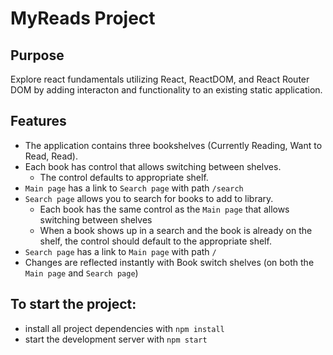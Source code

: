 # MyReads Project

## Purpose

Explore react fundamentals utilizing React, ReactDOM, and React Router DOM by adding interacton and functionality to an existing static application.

## Features

- The application contains three bookshelves (Currently Reading, Want to Read, Read).
- Each book has control that allows switching between shelves.
  - The control defaults to appropriate shelf.
- `Main page` has a link to `Search page` with path `/search`
- `Search page` allows you to search for books to add to library.
  - Each book has the same control as the `Main page` that allows switching between shelves
  - When a book shows up in a search and the book is already on the shelf, the control should default to the appropriate shelf.
- `Search page` has a link to `Main page` with path `/`
- Changes are reflected instantly with Book switch shelves (on both the `Main page` and `Search page`)

## To start the project:

- install all project dependencies with `npm install`
- start the development server with `npm start`
